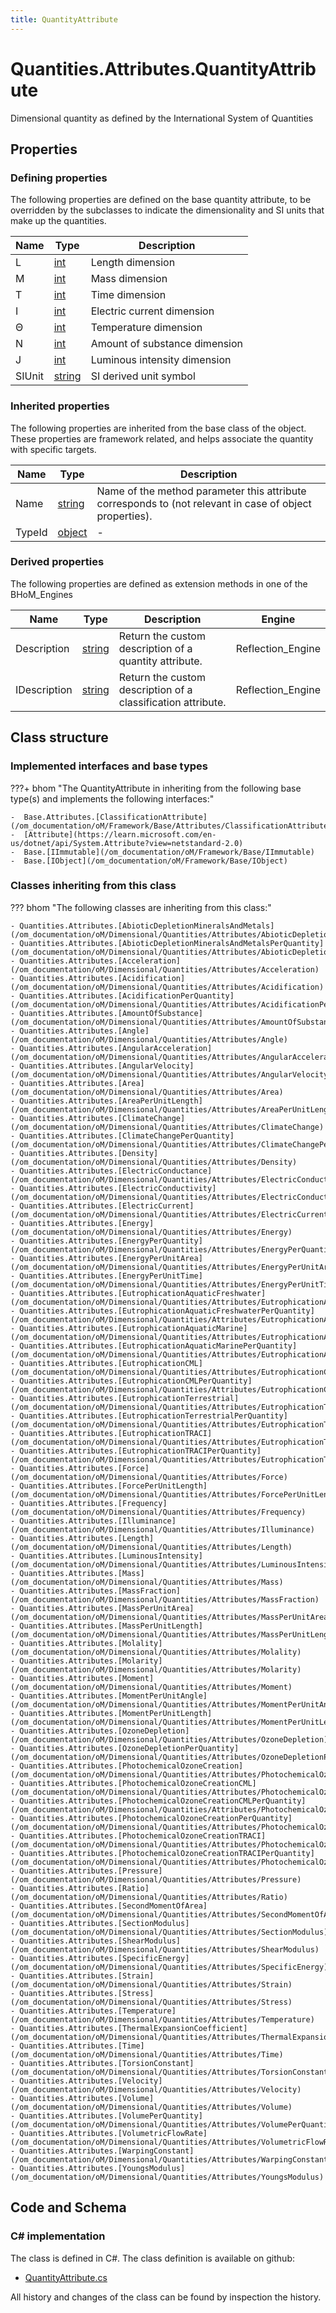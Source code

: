 ```yaml
---
title: QuantityAttribute
---
```


# Quantities.Attributes.QuantityAttribute

Dimensional quantity as defined by the International System of Quantities

## Properties



### Defining properties

The following properties are defined on the base quantity attribute, to be overridden by the subclasses to indicate the dimensionality and SI units that make up the quantities. 

| Name             | Type             | Description      |
|------------------|------------------|------------------|
| L | [int](https://learn.microsoft.com/en-us/dotnet/api/System.Int32?view=netstandard-2.0) | Length dimension |
| M | [int](https://learn.microsoft.com/en-us/dotnet/api/System.Int32?view=netstandard-2.0) | Mass dimension |
| T | [int](https://learn.microsoft.com/en-us/dotnet/api/System.Int32?view=netstandard-2.0) | Time dimension |
| I | [int](https://learn.microsoft.com/en-us/dotnet/api/System.Int32?view=netstandard-2.0) | Electric current dimension |
| Θ | [int](https://learn.microsoft.com/en-us/dotnet/api/System.Int32?view=netstandard-2.0) | Temperature dimension |
| N | [int](https://learn.microsoft.com/en-us/dotnet/api/System.Int32?view=netstandard-2.0) | Amount of substance dimension |
| J | [int](https://learn.microsoft.com/en-us/dotnet/api/System.Int32?view=netstandard-2.0) | Luminous intensity dimension |
| SIUnit | [string](https://learn.microsoft.com/en-us/dotnet/api/System.String?view=netstandard-2.0) | SI derived unit symbol |


### Inherited properties
The following properties are inherited from the base class of the object. These properties are framework related, and helps associate the quantity with specific targets.

| Name             | Type             | Description      |
|------------------|------------------|------------------|
| Name | [string](https://learn.microsoft.com/en-us/dotnet/api/System.String?view=netstandard-2.0) | Name of the method parameter this attribute corresponds to (not relevant in case of object properties). |
| TypeId | [object](https://learn.microsoft.com/en-us/dotnet/api/System.Object?view=netstandard-2.0) | - |


### Derived properties

The following properties are defined as extension methods in one of the BHoM_Engines

| Name             | Type             | Description      |  Engine           |
|------------------|------------------|------------------|------------------|
| Description | [string](https://learn.microsoft.com/en-us/dotnet/api/System.String?view=netstandard-2.0) | Return the custom description of a quantity attribute. | Reflection_Engine |
| IDescription | [string](https://learn.microsoft.com/en-us/dotnet/api/System.String?view=netstandard-2.0) | Return the custom description of a classification attribute. | Reflection_Engine |


## Class structure

### Implemented interfaces and base types

???+ bhom "The QuantityAttribute in inheriting from the following base type(s) and implements the following interfaces:"

    -  Base.Attributes.[ClassificationAttribute](/om_documentation/oM/Framework/Base/Attributes/ClassificationAttribute)
    -  [Attribute](https://learn.microsoft.com/en-us/dotnet/api/System.Attribute?view=netstandard-2.0)
    -  Base.[IImmutable](/om_documentation/oM/Framework/Base/IImmutable)
    -  Base.[IObject](/om_documentation/oM/Framework/Base/IObject)


### Classes inheriting from this class

??? bhom "The following classes are inheriting from this class:"

    - Quantities.Attributes.[AbioticDepletionMineralsAndMetals](/om_documentation/oM/Dimensional/Quantities/Attributes/AbioticDepletionMineralsAndMetals)
    - Quantities.Attributes.[AbioticDepletionMineralsAndMetalsPerQuantity](/om_documentation/oM/Dimensional/Quantities/Attributes/AbioticDepletionMineralsAndMetalsPerQuantity)
    - Quantities.Attributes.[Acceleration](/om_documentation/oM/Dimensional/Quantities/Attributes/Acceleration)
    - Quantities.Attributes.[Acidification](/om_documentation/oM/Dimensional/Quantities/Attributes/Acidification)
    - Quantities.Attributes.[AcidificationPerQuantity](/om_documentation/oM/Dimensional/Quantities/Attributes/AcidificationPerQuantity)
    - Quantities.Attributes.[AmountOfSubstance](/om_documentation/oM/Dimensional/Quantities/Attributes/AmountOfSubstance)
    - Quantities.Attributes.[Angle](/om_documentation/oM/Dimensional/Quantities/Attributes/Angle)
    - Quantities.Attributes.[AngularAcceleration](/om_documentation/oM/Dimensional/Quantities/Attributes/AngularAcceleration)
    - Quantities.Attributes.[AngularVelocity](/om_documentation/oM/Dimensional/Quantities/Attributes/AngularVelocity)
    - Quantities.Attributes.[Area](/om_documentation/oM/Dimensional/Quantities/Attributes/Area)
    - Quantities.Attributes.[AreaPerUnitLength](/om_documentation/oM/Dimensional/Quantities/Attributes/AreaPerUnitLength)
    - Quantities.Attributes.[ClimateChange](/om_documentation/oM/Dimensional/Quantities/Attributes/ClimateChange)
    - Quantities.Attributes.[ClimateChangePerQuantity](/om_documentation/oM/Dimensional/Quantities/Attributes/ClimateChangePerQuantity)
    - Quantities.Attributes.[Density](/om_documentation/oM/Dimensional/Quantities/Attributes/Density)
    - Quantities.Attributes.[ElectricConductance](/om_documentation/oM/Dimensional/Quantities/Attributes/ElectricConductance)
    - Quantities.Attributes.[ElectricConductivity](/om_documentation/oM/Dimensional/Quantities/Attributes/ElectricConductivity)
    - Quantities.Attributes.[ElectricCurrent](/om_documentation/oM/Dimensional/Quantities/Attributes/ElectricCurrent)
    - Quantities.Attributes.[Energy](/om_documentation/oM/Dimensional/Quantities/Attributes/Energy)
    - Quantities.Attributes.[EnergyPerQuantity](/om_documentation/oM/Dimensional/Quantities/Attributes/EnergyPerQuantity)
    - Quantities.Attributes.[EnergyPerUnitArea](/om_documentation/oM/Dimensional/Quantities/Attributes/EnergyPerUnitArea)
    - Quantities.Attributes.[EnergyPerUnitTime](/om_documentation/oM/Dimensional/Quantities/Attributes/EnergyPerUnitTime)
    - Quantities.Attributes.[EutrophicationAquaticFreshwater](/om_documentation/oM/Dimensional/Quantities/Attributes/EutrophicationAquaticFreshwater)
    - Quantities.Attributes.[EutrophicationAquaticFreshwaterPerQuantity](/om_documentation/oM/Dimensional/Quantities/Attributes/EutrophicationAquaticFreshwaterPerQuantity)
    - Quantities.Attributes.[EutrophicationAquaticMarine](/om_documentation/oM/Dimensional/Quantities/Attributes/EutrophicationAquaticMarine)
    - Quantities.Attributes.[EutrophicationAquaticMarinePerQuantity](/om_documentation/oM/Dimensional/Quantities/Attributes/EutrophicationAquaticMarinePerQuantity)
    - Quantities.Attributes.[EutrophicationCML](/om_documentation/oM/Dimensional/Quantities/Attributes/EutrophicationCML)
    - Quantities.Attributes.[EutrophicationCMLPerQuantity](/om_documentation/oM/Dimensional/Quantities/Attributes/EutrophicationCMLPerQuantity)
    - Quantities.Attributes.[EutrophicationTerrestrial](/om_documentation/oM/Dimensional/Quantities/Attributes/EutrophicationTerrestrial)
    - Quantities.Attributes.[EutrophicationTerrestrialPerQuantity](/om_documentation/oM/Dimensional/Quantities/Attributes/EutrophicationTerrestrialPerQuantity)
    - Quantities.Attributes.[EutrophicationTRACI](/om_documentation/oM/Dimensional/Quantities/Attributes/EutrophicationTRACI)
    - Quantities.Attributes.[EutrophicationTRACIPerQuantity](/om_documentation/oM/Dimensional/Quantities/Attributes/EutrophicationTRACIPerQuantity)
    - Quantities.Attributes.[Force](/om_documentation/oM/Dimensional/Quantities/Attributes/Force)
    - Quantities.Attributes.[ForcePerUnitLength](/om_documentation/oM/Dimensional/Quantities/Attributes/ForcePerUnitLength)
    - Quantities.Attributes.[Frequency](/om_documentation/oM/Dimensional/Quantities/Attributes/Frequency)
    - Quantities.Attributes.[Illuminance](/om_documentation/oM/Dimensional/Quantities/Attributes/Illuminance)
    - Quantities.Attributes.[Length](/om_documentation/oM/Dimensional/Quantities/Attributes/Length)
    - Quantities.Attributes.[LuminousIntensity](/om_documentation/oM/Dimensional/Quantities/Attributes/LuminousIntensity)
    - Quantities.Attributes.[Mass](/om_documentation/oM/Dimensional/Quantities/Attributes/Mass)
    - Quantities.Attributes.[MassFraction](/om_documentation/oM/Dimensional/Quantities/Attributes/MassFraction)
    - Quantities.Attributes.[MassPerUnitArea](/om_documentation/oM/Dimensional/Quantities/Attributes/MassPerUnitArea)
    - Quantities.Attributes.[MassPerUnitLength](/om_documentation/oM/Dimensional/Quantities/Attributes/MassPerUnitLength)
    - Quantities.Attributes.[Molality](/om_documentation/oM/Dimensional/Quantities/Attributes/Molality)
    - Quantities.Attributes.[Molarity](/om_documentation/oM/Dimensional/Quantities/Attributes/Molarity)
    - Quantities.Attributes.[Moment](/om_documentation/oM/Dimensional/Quantities/Attributes/Moment)
    - Quantities.Attributes.[MomentPerUnitAngle](/om_documentation/oM/Dimensional/Quantities/Attributes/MomentPerUnitAngle)
    - Quantities.Attributes.[MomentPerUnitLength](/om_documentation/oM/Dimensional/Quantities/Attributes/MomentPerUnitLength)
    - Quantities.Attributes.[OzoneDepletion](/om_documentation/oM/Dimensional/Quantities/Attributes/OzoneDepletion)
    - Quantities.Attributes.[OzoneDepletionPerQuantity](/om_documentation/oM/Dimensional/Quantities/Attributes/OzoneDepletionPerQuantity)
    - Quantities.Attributes.[PhotochemicalOzoneCreation](/om_documentation/oM/Dimensional/Quantities/Attributes/PhotochemicalOzoneCreation)
    - Quantities.Attributes.[PhotochemicalOzoneCreationCML](/om_documentation/oM/Dimensional/Quantities/Attributes/PhotochemicalOzoneCreationCML)
    - Quantities.Attributes.[PhotochemicalOzoneCreationCMLPerQuantity](/om_documentation/oM/Dimensional/Quantities/Attributes/PhotochemicalOzoneCreationCMLPerQuantity)
    - Quantities.Attributes.[PhotochemicalOzoneCreationPerQuantity](/om_documentation/oM/Dimensional/Quantities/Attributes/PhotochemicalOzoneCreationPerQuantity)
    - Quantities.Attributes.[PhotochemicalOzoneCreationTRACI](/om_documentation/oM/Dimensional/Quantities/Attributes/PhotochemicalOzoneCreationTRACI)
    - Quantities.Attributes.[PhotochemicalOzoneCreationTRACIPerQuantity](/om_documentation/oM/Dimensional/Quantities/Attributes/PhotochemicalOzoneCreationTRACIPerQuantity)
    - Quantities.Attributes.[Pressure](/om_documentation/oM/Dimensional/Quantities/Attributes/Pressure)
    - Quantities.Attributes.[Ratio](/om_documentation/oM/Dimensional/Quantities/Attributes/Ratio)
    - Quantities.Attributes.[SecondMomentOfArea](/om_documentation/oM/Dimensional/Quantities/Attributes/SecondMomentOfArea)
    - Quantities.Attributes.[SectionModulus](/om_documentation/oM/Dimensional/Quantities/Attributes/SectionModulus)
    - Quantities.Attributes.[ShearModulus](/om_documentation/oM/Dimensional/Quantities/Attributes/ShearModulus)
    - Quantities.Attributes.[SpecificEnergy](/om_documentation/oM/Dimensional/Quantities/Attributes/SpecificEnergy)
    - Quantities.Attributes.[Strain](/om_documentation/oM/Dimensional/Quantities/Attributes/Strain)
    - Quantities.Attributes.[Stress](/om_documentation/oM/Dimensional/Quantities/Attributes/Stress)
    - Quantities.Attributes.[Temperature](/om_documentation/oM/Dimensional/Quantities/Attributes/Temperature)
    - Quantities.Attributes.[ThermalExpansionCoefficient](/om_documentation/oM/Dimensional/Quantities/Attributes/ThermalExpansionCoefficient)
    - Quantities.Attributes.[Time](/om_documentation/oM/Dimensional/Quantities/Attributes/Time)
    - Quantities.Attributes.[TorsionConstant](/om_documentation/oM/Dimensional/Quantities/Attributes/TorsionConstant)
    - Quantities.Attributes.[Velocity](/om_documentation/oM/Dimensional/Quantities/Attributes/Velocity)
    - Quantities.Attributes.[Volume](/om_documentation/oM/Dimensional/Quantities/Attributes/Volume)
    - Quantities.Attributes.[VolumePerQuantity](/om_documentation/oM/Dimensional/Quantities/Attributes/VolumePerQuantity)
    - Quantities.Attributes.[VolumetricFlowRate](/om_documentation/oM/Dimensional/Quantities/Attributes/VolumetricFlowRate)
    - Quantities.Attributes.[WarpingConstant](/om_documentation/oM/Dimensional/Quantities/Attributes/WarpingConstant)
    - Quantities.Attributes.[YoungsModulus](/om_documentation/oM/Dimensional/Quantities/Attributes/YoungsModulus)


## Code and Schema

### C# implementation

The class is defined in C#. The class definition is available on github:

- [QuantityAttribute.cs](https://github.com/BHoM/BHoM/blob/develop/Quantities_oM/Attributes/Abstract/QuantityAttribute.cs)

All history and changes of the class can be found by inspection the history.
